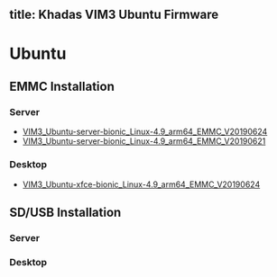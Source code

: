 title: Khadas VIM3 Ubuntu Firmware
---

# Ubuntu

## EMMC Installation

### Server
* [VIM3_Ubuntu-server-bionic_Linux-4.9_arm64_EMMC_V20190624](https://dl.khadas.com/Firmware/VIM3/Ubuntu/EMMC/VIM3_Ubuntu-server-bionic_Linux-4.9_arm64_EMMC_V20190624.7z)
* [VIM3_Ubuntu-server-bionic_Linux-4.9_arm64_EMMC_V20190621](https://dl.khadas.com/Firmware/VIM3/Ubuntu/EMMC/VIM3_Ubuntu-server-bionic_Linux-4.9_arm64_EMMC_V20190621.7z)

### Desktop
* [VIM3_Ubuntu-xfce-bionic_Linux-4.9_arm64_EMMC_V20190624](https://dl.khadas.com/Firmware/VIM3/Ubuntu/EMMC/VIM3_Ubuntu-xfce-bionic_Linux-4.9_arm64_EMMC_V20190624.7z)

## SD/USB Installation

### Server

### Desktop
